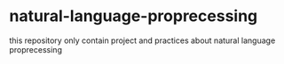 # natural-language-proprecessing
this repository only contain project and practices about natural language proprecessing

